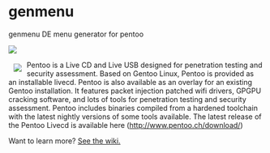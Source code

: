 # genmenu
genmenu DE menu generator for pentoo

<a href="http://pentoo.ch"><img src="https://github.com/pentoo/pentoo-overlay/wiki/images/pentoo2.png"></a>


<a href="http://pentoo.ch"><img src="https://avatars0.githubusercontent.com/u/6411603?v=3&s=200" align="left" hspace="10" vspace="6"></a>
Pentoo is a Live CD and Live USB designed for penetration testing and security assessment. Based on Gentoo Linux, Pentoo is provided as an installable livecd. Pentoo is also available as an overlay for an existing Gentoo installation. It features packet injection patched wifi drivers, GPGPU cracking software, and lots of tools for penetration testing and security assessment. Pentoo includes binaries compiled from a hardened toolchain with the latest nightly versions of some tools available. The latest release of the Pentoo Livecd is available here (http://www.pentoo.ch/download/)

Want to learn more? [See the wiki.](https://github.com/pentoo/pentoo-overlay/wiki)
